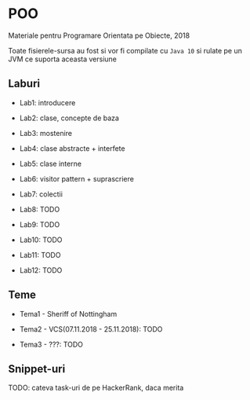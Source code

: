 # POO

Materiale pentru Programare Orientata pe Obiecte, 2018

Toate fisierele-sursa au fost si vor fi compilate cu `Java 10` si rulate pe un JVM ce suporta aceasta versiune

## Laburi

- Lab1: introducere

- Lab2: clase, concepte de baza

- Lab3: mostenire

- Lab4: clase abstracte + interfete

- Lab5: clase interne

- Lab6: visitor pattern + suprascriere

- Lab7: colectii

- Lab8: TODO

- Lab9: TODO

- Lab10: TODO

- Lab11: TODO

- Lab12: TODO

## Teme

- Tema1 - Sheriff of Nottingham

- Tema2 - VCS(07.11.2018 - 25.11.2018): TODO

- Tema3 - ???: TODO

## Snippet-uri

TODO: cateva task-uri de pe HackerRank, daca merita
